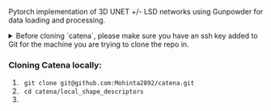 Pytorch implementation of 3D UNET +/- LSD networks using Gunpowder for data loading and processing.

<details close>
<summary>Before cloning `catena`, please make sure you have an ssh key added to Git for the machine you are trying to clone the repo in.</summary>
- **Generate an ssh Key**: https://docs.github.com/en/authentication/connecting-to-github-with-ssh/adding-a-new-ssh-key-to-your-github-account
- **Add the generated Key**: https://docs.github.com/en/authentication/connecting-to-github-with-ssh/adding-a-new-ssh-key-to-your-github-account
</details>


### Cloning Catena locally:
1. ``` git clone git@github.com:Mohinta2892/catena.git```
2. ``` cd catena/local_shape_descriptors```
3.  

   
